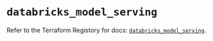 # `databricks_model_serving`

Refer to the Terraform Registory for docs: [`databricks_model_serving`](https://registry.terraform.io/providers/databricks/databricks/1.25.1/docs/resources/model_serving).
